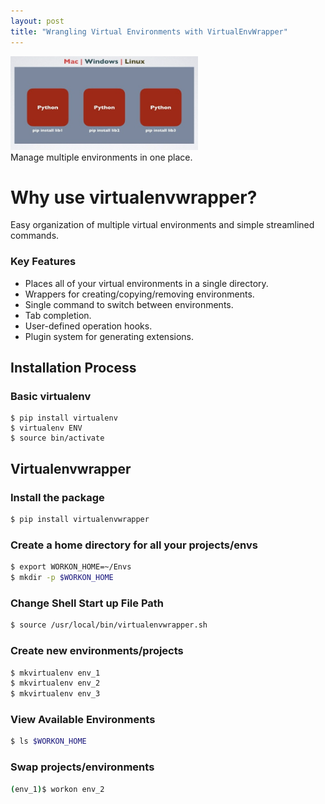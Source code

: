 ```yaml
---
layout: post
title: "Wrangling Virtual Environments with VirtualEnvWrapper"
---
```

<img src="/Images/venv/venv-2.jpeg" width="300" height="150" class="inline"/><br>
Manage multiple environments in one place. 

# Why use virtualenvwrapper?     
Easy organization of multiple virtual environments and simple streamlined commands. 

### Key Features     
* Places all of your virtual environments in a single directory.
* Wrappers for creating/copying/removing environments.
* Single command to switch between environments.
* Tab completion. 
* User-defined operation hooks.
* Plugin system for generating extensions.

## Installation Process    
### Basic virtualenv    
```linux
$ pip install virtualenv
$ virtualenv ENV
$ source bin/activate
```
## Virtualenvwrapper

### Install the package
```bash
$ pip install virtualenvwrapper
```
### Create a home directory for all your projects/envs
```bash
$ export WORKON_HOME=~/Envs
$ mkdir -p $WORKON_HOME
```

### Change Shell Start up File Path
```bash
$ source /usr/local/bin/virtualenvwrapper.sh
```

### Create new environments/projects    
```bash
$ mkvirtualenv env_1
$ mkvirtualenv env_2
$ mkvirtualenv env_3
```

### View Available Environments    
```bash
$ ls $WORKON_HOME
```

### Swap projects/environments    
```bash
(env_1)$ workon env_2
```

